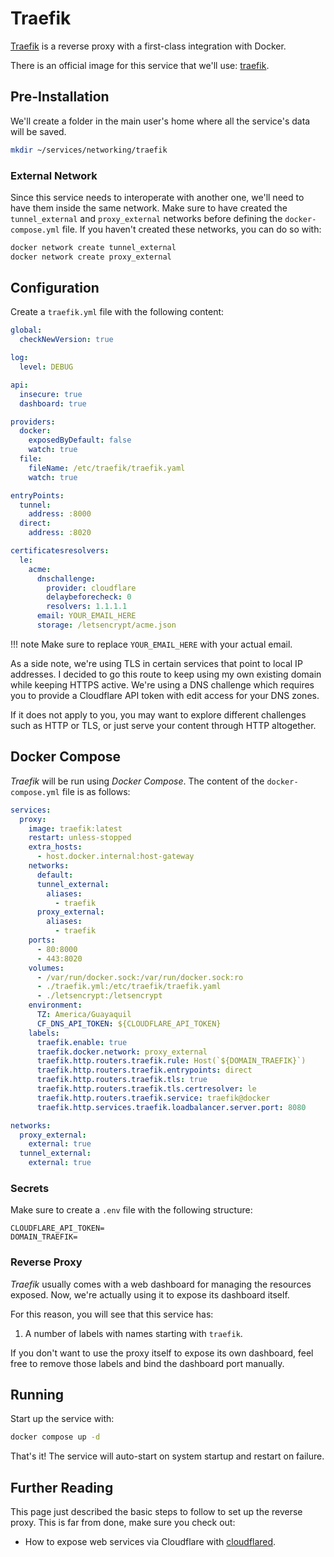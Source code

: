# Traefik

[Traefik](https://traefik.io/traefik/) is a reverse proxy with a first-class integration with Docker.

There is an official image for this service that we'll use: [traefik](https://hub.docker.com/r/_/traefik).

## Pre-Installation

We'll create a folder in the main user's home where all the service's data will be saved.

```bash
mkdir ~/services/networking/traefik
```

### External Network

Since this service needs to interoperate with another one, we'll need to have them inside the same network. Make sure to have created the `tunnel_external` and `proxy_external` networks before defining the `docker-compose.yml` file. If you haven't created these networks, you can do so with:

```bash
docker network create tunnel_external
docker network create proxy_external
```

## Configuration

Create a `traefik.yml` file with the following content:

```yaml
global:
  checkNewVersion: true

log:
  level: DEBUG

api:
  insecure: true
  dashboard: true

providers:
  docker:
    exposedByDefault: false
    watch: true
  file:
    fileName: /etc/traefik/traefik.yaml
    watch: true

entryPoints:
  tunnel:
    address: :8000
  direct:
    address: :8020

certificatesresolvers:
  le:
    acme:
      dnschallenge:
        provider: cloudflare
        delaybeforecheck: 0
        resolvers: 1.1.1.1
      email: YOUR_EMAIL_HERE
      storage: /letsencrypt/acme.json
```

!!! note
    Make sure to replace `YOUR_EMAIL_HERE` with your actual email.

As a side note, we're using TLS in certain services that point to local IP addresses. I decided to go this route to keep using my own existing domain while keeping HTTPS active. We're using a DNS challenge which requires you to provide a Cloudflare API token with edit access for your DNS zones.

If it does not apply to you, you may want to explore different challenges such as HTTP or TLS, or just serve your content through HTTP altogether.

## Docker Compose

*Traefik* will be run using *Docker Compose*. The content of the `docker-compose.yml` file is as follows:

```yaml
services:
  proxy:
    image: traefik:latest
    restart: unless-stopped
    extra_hosts:
      - host.docker.internal:host-gateway
    networks:
      default:
      tunnel_external:
        aliases:
          - traefik
      proxy_external:
        aliases:
          - traefik
    ports:
      - 80:8000
      - 443:8020
    volumes:
      - /var/run/docker.sock:/var/run/docker.sock:ro
      - ./traefik.yml:/etc/traefik/traefik.yaml
      - ./letsencrypt:/letsencrypt
    environment:
      TZ: America/Guayaquil
      CF_DNS_API_TOKEN: ${CLOUDFLARE_API_TOKEN}
    labels:
      traefik.enable: true
      traefik.docker.network: proxy_external
      traefik.http.routers.traefik.rule: Host(`${DOMAIN_TRAEFIK}`)
      traefik.http.routers.traefik.entrypoints: direct
      traefik.http.routers.traefik.tls: true
      traefik.http.routers.traefik.tls.certresolver: le
      traefik.http.routers.traefik.service: traefik@docker
      traefik.http.services.traefik.loadbalancer.server.port: 8080

networks:
  proxy_external:
    external: true
  tunnel_external:
    external: true
```

### Secrets

Make sure to create a `.env` file with the following structure:

```text
CLOUDFLARE_API_TOKEN=
DOMAIN_TRAEFIK=
```

### Reverse Proxy

*Traefik* usually comes with a web dashboard for managing the resources exposed. Now, we're actually using it to expose its dashboard itself.

For this reason, you will see that this service has:

1. A number of labels with names starting with `traefik`.

If you don't want to use the proxy itself to expose its own dashboard, feel free to remove those labels and bind the dashboard port manually.

## Running

Start up the service with:

```bash
docker compose up -d
```

That's it! The service will auto-start on system startup and restart on failure.

## Further Reading

This page just described the basic steps to follow to set up the reverse proxy. This is far from done, make sure you check out:

* How to expose web services via Cloudflare with [cloudflared](./cloudflared.md).
